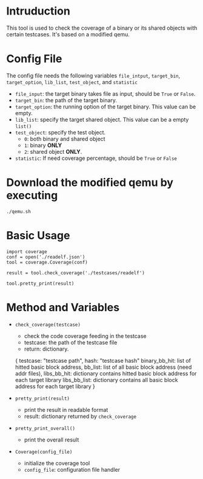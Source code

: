 # Intruduction
This tool is used to check the coverage of a binary or its shared objects with certain testcases. It's based on a modified
qemu.

# Config File
The config file needs the following variables 
`file_intput`, 
`target_bin`, 
`target_option`, 
`lib_list`, 
`test_object`,
and `statistic`

* `file_input`: the target binary takes file as input, should be `True` or `False`. 
* `target_bin`: the path of the target binary. 
* `target_option`: the running option of the target binary. This value can be empty. 
* `lib_list`: specify the target shared object. This value can be a empty `list()` 
* `test_object`: specify the test object. 
    * `0`: both binary and shared object 
    * `1`: binary **ONLY** 
    * `2`: shared object **ONLY**. 
* `statistic`: If need coverage percentage, should be `True` or `False` 

# Download the modified qemu by executing

    ./qemu.sh

# Basic Usage

    import coverage
    conf = open('./readelf.json')
    tool = coverage.Coverage(conf)

    result = tool.check_coverage('./testcases/readelf')

    tool.pretty_print(result)

# Method and Variables

* `check_coverage(testcase)`
    * check the code coverage feeding in the testcase
    * testcase: the path of the testcase file
    * return: dictionary.
    
    {
        testcase: "testcase path",
        hash: "testcase hash"
        binary_bb_hit: list of hitted basic block address,
        bb_list: list of all basic block address (need addr files),
        libs_bb_hit: dictionary contains hitted basic block address for each target library
        libs_bb_list: dictionary contains all basic block address for each target library
    }

* `pretty_print(result)`
    * print the result in readable format
    * result: dictionary returned by `check_coverage`

* `pretty_print_overall()`
    * print the overall result

* `Coverage(config_file)`
    * initialize the coverage tool
    * `config_file`: configuration file handler

